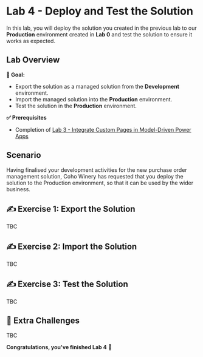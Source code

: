 # Lab 4 - Deploy and Test the Solution

In this lab, you will deploy the solution you created in the previous lab to our **Production** environment created in **Lab 0** and test the solution to ensure it works as expected.

## Lab Overview

**🎯 Goal:**

- Export the solution as a managed solution from the **Development** environment.
- Import the managed solution into the **Production** environment.
- Test the solution in the **Production** environment.

**✅ Prerequisites** 

- Completion of [Lab 3 - Integrate Custom Pages in Model-Driven Power Apps](Lab3-IntegrateCustomPagesInModelDrivenPowerApps.md)

## Scenario

Having finalised your development activities for the new purchase order management solution, Coho Winery has requested that you deploy the solution to the Production environment, so that it can be used by the wider business.

## ✍️ Exercise 1: Export the Solution

TBC

## ✍️ Exercise 2: Import the Solution

TBC

## ✍️ Exercise 3: Test the Solution

TBC

## 🌟 Extra Challenges

TBC

**Congratulations, you've finished Lab 4** 🥳